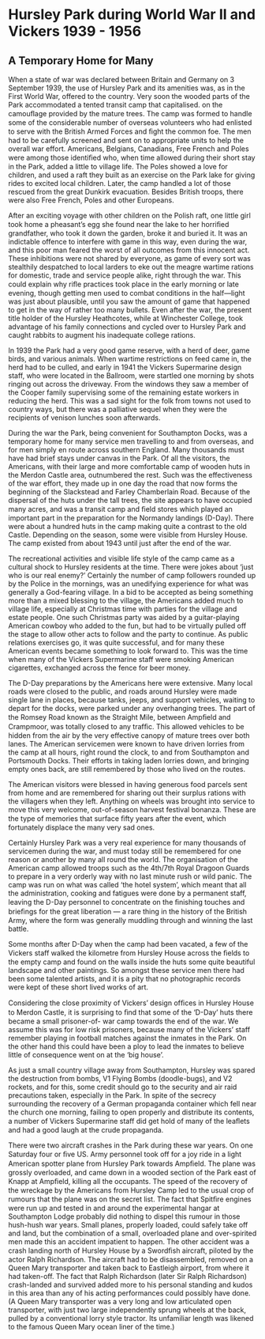 # Hursley Park during World War II and Vickers 1939 - 1956

## A Temporary Home for Many

When a state of war was declared between
Britain and Germany on 3 September 1939,
the use of Hursley Park and its amenities
was, as in the First World War, offered to the
country. Very soon the wooded parts of the
Park accommodated a tented transit camp
that capitalised. on the camouﬂage provided
by the mature trees. The camp was formed to
handle some of the considerable number of
overseas volunteers who had enlisted to serve
with the British Armed Forces and ﬁght the
common foe. The men had to be carefully
screened and sent on to appropriate units to
help the overall war effort. Americans,
Belgians, Canadians, Free French and Poles
were among those identiﬁed who, when time
allowed during their short stay in the Park,
added a little to village life. The Poles showed
a love for children, and used a raft they built
as an exercise on the Park lake for giving
rides to excited local children. Later, the camp
handled a lot of those rescued from the great
Dunkirk evacuation. Besides British troops,
there were also Free French, Poles and other
Europeans.

After an exciting voyage with other children
on the Polish raft, one little girl took home a
pheasant’s egg she found near the lake to her
horriﬁed grandfather, who took it down the
garden, broke it and buried it. It was an
indictable offence to interfere with game in
this way, even during the war, and this poor
man feared the worst of all outcomes from this
innocent act. These inhibitions were not
shared by everyone, as game of every sort was
stealthily despatched to local larders to eke
out the meagre wartime rations for domestic,
trade and service people alike, right through
the war. This could explain why riﬂe practices
took place in the early morning or late
evening, though getting men used to combat
conditions in the half—light was just about
plausible, until you saw the amount of game
that happened to get in the way of rather too
many bullets. Even after the war, the present
title holder of the Hursley Heathcotes, while
at Winchester College, took advantage of his
family connections and cycled over to Hursley
Park and caught rabbits to augment his
inadequate college rations.

In 1939 the Park had a very good game
reserve, with a herd of deer, game birds, and
various animals. When wartime restrictions
on feed came in, the herd had to be culled, and
early in 1941 the Vickers Supermarine design
staff, who were located in the Ballroom, were
startled one morning by shots ringing out
across the driveway. From the windows they
saw a member of the Cooper family
supervising some of the remaining estate
workers in reducing the herd. This was a sad
sight for the folk from towns not used to
country ways, but there was a palliative
sequel when they were the recipients of
venison lunches soon afterwards.

During the war the Park, being convenient for
Southampton Docks, was a temporary home
for many service men travelling to and from
overseas, and for men simply en route across
southern England. Many thousands must
have had brief stays under canvas in the
Park. Of all the visitors, the Americans, with
their large and more comfortable camp of
wooden huts in the Merdon Castle area,
outnumbered the rest. Such was the
effectiveness of the war effort, they made up
in one day the road that now forms the
beginning of the Slackstead and Farley
Chamberlain Road. Because of the dispersal of
the huts under the tall trees, the site appears
to have occupied many acres, and was a
transit camp and ﬁeld stores which played an
important part in the preparation for the
Normandy landings (D-Day). There were
about a hundred huts in the camp making
quite a contrast to the old Castle. Depending
on the season, some were visible from Hursley
House. The camp existed from about 1943
until just after the end of the war.

The recreational activities and visible life
style of the camp came as a cultural shock to
Hursley residents at the time. There were
jokes about ‘just who is our real enemy?’
Certainly the number of camp followers
rounded up by the Police in the mornings, was
an unedifying experience for what was
generally a God-fearing village. In a bid to be
accepted as being something more than a
mixed blessing to the village, the Americans
added much to village life, especially at
Christmas time with parties for the village
and estate people. One such Christmas party
was aided by a guitar-playing American
cowboy who added to the fun, but had to be
virtually pulled off the stage to allow other
acts to follow and the party to continue. As
public relations exercises go, it was quite
successful, and for many these American
events became something to look forward to.
This was the time when many of the Vickers
Supermarine staff were smoking American
cigarettes, exchanged across the fence for beer
money.

The D-Day preparations by the Americans
here were extensive. Many local roads were
closed to the public, and roads around Hursley
were made single lane in places, because
tanks, jeeps, and support vehicles, waiting to
depart for the docks, were parked under any
overhanging trees. The part of the Romsey
Road known as the Straight Mile, between
Ampﬁeld and Crampmoor, was totally closed
to any trafﬁc. This allowed vehicles to be
hidden from the air by the very effective
canopy of mature trees over both lanes. The
American servicemen were known to have
driven lorries from the camp at all hours,
right round the clock, to and from
Southampton and Portsmouth Docks. Their
efforts in taking laden lorries down, and
bringing empty ones back, are still
remembered by those who lived on the routes.

The American visitors were blessed in having
generous food parcels sent from home and are
remembered for sharing out their surplus
rations with the villagers when they left.
Anything on wheels was brought into service
to move this very welcome, out-of-season
harvest festival bonanza. These are the type
of memories that surface ﬁfty years after the
event, which fortunately displace the many
very sad ones.

Certainly Hursley Park was a very real
experience for many thousands of servicemen
during the war, and must today still be
remembered for one reason or another by
many all round the world. The organisation of
the American camp allowed troops such as the
4th/7th Royal Dragoon Guards to prepare in a
very orderly way with no last minute rush or
wild panic. The camp was run on what was
called ‘the hotel system’, which meant that all
the administration, cooking and fatigues were
done by a permanent staff, leaving the D-Day
personnel to concentrate on the ﬁnishing
touches and brieﬁngs for the great liberation — a
rare thing in the history of the British Army,
where the form was generally muddling through
and winning the last battle.

Some months after D-Day when the camp had
been vacated, a few of the Vickers staff walked
the kilometre from Hursley House across the
ﬁelds to the empty camp and found on the walls
inside the huts some quite beautiful landscape
and other paintings. So amongst these service
men there had been some talented artists, and
it is a pity that no photographic records were
kept of these short lived works of art.

Considering the close proximity of Vickers’
design ofﬁces in Hursley House to Merdon
Castle, it is surprising to ﬁnd that some of the
‘D-Day’ huts there became a small prisoner-of-
war camp towards the end of the war. We
assume this was for low risk prisoners, because
many of the Vickers’ staff remember playing in
football matches against the inmates in the
Park. On the other hand this could have been a
ploy to lead the inmates to believe little of
consequence went on at the ‘big house’.

As just a small country village away from
Southampton, Hursley was spared the
destruction from bombs, V1 Flying Bombs
(doodle-bugs), and V2 rockets, and for this, some
credit should go to the security and air raid
precautions taken, especially in the Park. In
spite of the secrecy surrounding the recovery of
a German propaganda container which fell near
the church one morning, failing to open properly
and distribute its contents, a number of Vickers
Supermarine staff did get hold of many of the
leaﬂets and had a good laugh at the crude
propaganda.

There were two aircraft crashes in the Park
during these war years. On one Saturday four
or ﬁve US. Army personnel took off for a joy
ride in a light American spotter plane from
Hursley Park towards Ampﬁeld. The plane
was grossly overloaded, and came down in a
wooded section of the Park east of Knapp at
Ampﬁeld, killing all the occupants. The speed
of the recovery of the wreckage by the
Americans from Hursley Camp led to the
usual crop of rumours that the plane was on
the secret list. The fact that Spitﬁre engines
were run up and tested in and around the
experimental hangar at Southampton Lodge
probably did nothing to dispel this rumour in
those hush-hush war years. Small planes,
properly loaded, could safely take off and land,
but the combination of a small, overloaded
plane and over-spirited men made this an
accident impatient to happen. The other
accident was a crash landing north of Hursley
House by a Swordﬁsh aircraft, piloted by the
actor Ralph Richardson. The aircraft had to be
disassembled, removed on a Queen Mary
transporter and taken back to Eastleigh
airport, from where it had taken-off. The fact
that Ralph Richardson (later Sir Ralph
Richardson) crash-landed and survived added
more to his personal standing and kudos in
this area than any of his acting performances
could possibly have done. (A Queen Mary
transporter was a very long and low
articulated open transporter, with just two
large independently sprung wheels at the
back, pulled by a conventional lorry style
tractor. Its unfamiliar length was likened to
the famous Queen Mary ocean liner of the
time.)